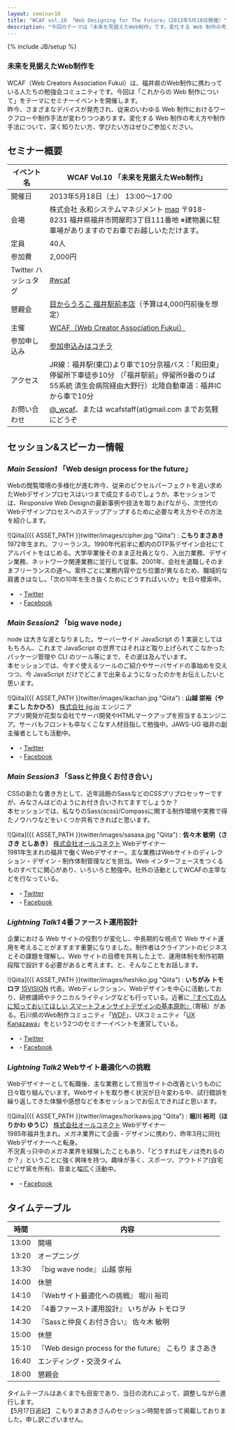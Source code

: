 ```yaml
---
layout: seminar10
title: "WCAF vol.10 「Web Designing for The Future」（2013年5月18日開催）"
description: "今回のテーマは「未来を見据えたWeb制作」です。変化する Web 制作の考え方や制作手法について、深く知りたい方、学びたい方はぜひご参加ください。"
---
```

{% include JB/setup %}

### 未来を見据えたWeb制作を

WCAF（Web Creators Association Fukui）は、福井県のWeb制作に携わっている人たちの勉強会コミュニティです。今回は「これからの Web 制作について」をテーマにセミナーイベントを開催します。  
昨今、さまざまなデバイスが発売され、従来のいわゆる Web 制作におけるワークフローや制作手法が変わりつつあります。変化する Web 制作の考え方や制作手法について、深く知りたい方、学びたい方はぜひご参加ください。

<h2 id="info">セミナー概要</h2>

イベント名    |   WCAF Vol.10 「未来を見据えたWeb制作」
--------|------
開催日    |   2013年5月18日（土） 13:00〜17:00
会場    |   株式会社 永和システムマネジメント [map](https://maps.google.co.jp/maps?q=+%E7%A6%8F%E4%BA%95%E5%B8%82%E5%95%8F%E5%B1%8B%E7%94%BA3-111&hl=ja&ie=UTF8&ll=36.059299,136.250038&spn=0.01804,0.031285&sll=34.728949,138.455511&sspn=37.195449,64.072266&hnear=%E7%A6%8F%E4%BA%95%E7%9C%8C%E7%A6%8F%E4%BA%95%E5%B8%82%E5%95%8F%E5%B1%8B%E7%94%BA%EF%BC%93%E4%B8%81%E7%9B%AE%EF%BC%91%EF%BC%91%EF%BC%91&t=m&z=15&iwloc=r0&brcurrent=3,0x5ff8beaf3b742b4f:0xa41b1476580dbbbd,0)  <span>〒918-8231 福井県福井市問屋町3丁目111番地</span>  <span>※建物裏に駐車場がありますのでお車でお越しいただけます。</span> 
定員    |   40人
参加費    |   2,000円
Twitter ハッシュタグ    |   [#wcaf](https://twitter.com/search?q=%23wcaf)
懇親会    |   [目からうろこ 福井駅前本店](http://tabelog.com/fukui/A1801/A180101/18004460/)<span>（予算は4,000円前後を想定）</span> 
主催    |   [WCAF（Web Creator Association Fukui）](http://www.wcaf.jp/)
参加申し込み    |   [参加申込みはコチラ](http://kokucheese.com/event/index/82925/)
アクセス    |   <span>JR線：福井駅(東口)より車で10分</span><span>京福バス：「和田東」停留所下車徒歩10分  （「福井駅前」停留所9番のりば 55系統 済生会病院経由大野行）</span><span>北陸自動車道：福井ICから車で10分</span>
お問い合わせ    |   [@_wcaf](https://twitter.com/_wcaf)、または wcafstaff(at)gmail.com までお気軽にどうぞ

<h2 id="session">セッション&amp;スピーカー情報</h2>

### _Main Session1_ 「Web design process for the future」

Webの閲覧環境の多様化が進む昨今、従来のピクセルパーフェクトを追い求めたWebデザインプロセスはいつまで成立するのでしょうか。本セッションでは、Responsive Web Designの最新事例や技法を取りあげながら、次世代のWebデザインプロセスへのステップアップするために必要な考え方やその方法を紹介します。

![Qiita]({{ ASSET_PATH }}twitter/images/cipher.jpg "Qiita")
: **こもりまさあき**  1972年生まれ、フリーランス。1990年代前半に都内のDTP系デザイン会社にてアルバイトをはじめる。大学卒業後そのまま正社員となり、入出力業務、デザイン業務、ネットワーク関連業務に並行して従事。2001年、会社を退職しそのままフリーランスの道へ。案件ごとに業務内容や立ち位置が異なるため、職域的な肩書きはなし。「次の10年を生き抜くためにどうすればいいか」を日々模索中。  
<ul>
  <li>・<a href="https://twitter.com/cipher" target="_blank" class="tw">Twitter</a></li>
  <li>・<a href="https://www.facebook.com/gaspanik" target="_blank" class="fb">Facebook</a></li>
</ul>  

### _Main Session2_ 「big wave node」

node は大きな波となりました。サーバーサイド JavaScript の 1 実装としてはもちろん、これまで JavaScript の世界ではそれほど取り上げられてこなかったパッケージ管理や CLI のツール等にまで、その波は及んでいます。  
本セッションでは、今すぐ使えるツールのご紹介やサーバサイドの事始めを交えつつ、今 JavaScript だけでどこまで出来るようになったのかをお伝えしたいと思います。

![Qiita]({{ ASSET_PATH }}twitter/images/ikachan.jpg "Qiita")
: **山越 崇裕（やまこし たかひろ）**  [株式会社 jig.jp](http://jig.jp/) エンジニア  
アプリ開発が花型な会社でサーバ開発やHTMLマークアップを担当するエンジニア。サーバもフロントも卒なくこなす人材目指して勉強中。JAWS-UG 福井の副主催者としても活動中。
<ul>
  <li>・<a href="https://twitter.com/mirutover" target="_blank" class="tw">Twitter</a></li>
  <li>・<a href="https://www.facebook.com/takahiro.yamakoshi" target="_blank" class="fb">Facebook</a></li>
</ul>    
  
### _Main Session3_ 「Sassと仲良くお付き合い」

CSSの新たな書き方として、近年話題のSassなどのCSSプリプロセッサーですが、みなさんはどのようにお付き合いされてますでしょうか？  
本セッションでは、私なりのSass(scss)/Compassに関する制作環境や実務で得たノウハウなどをいくつか共有できればと思います。

![Qiita]({{ ASSET_PATH }}twitter/images/sasasa.jpg "Qiita")
: **佐々木 敏明（ささき としあき）**  [株式会社オールコネクト](http://www.all-connect.jp/) Webデザイナー  
1981年生まれの福井で働くWebデザイナー。主な業務はWebサイトのディレクション・デザイン・制作体制管理などを担当。Web インターフェースをつくるものすべてに関心があり、いろいろと勉強中。社外の活動としてWCAFの主宰などを行なっている。
<ul>
  <li>・<a href="https://twitter.com/shirokuro331" target="_blank" class="tw">Twitter</a></li>
  <li>・<a href="https://www.facebook.com/shirokuro331" target="_blank" class="fb">Facebook</a></li>
</ul>  



### _Lightning Talk1_ 4番ファースト運用設計

企業における Web サイトの役割りが変化し、中長期的な視点で Web サイト運用を考えることがますます重要になりました。制作者はクライアントのビジネスとその課題を理解し、Web サイトの目標を共有した上で、運用体制を制作初期段階で設計する必要があると考えます。と、そんなことをお話します。

![Qiita]({{ ASSET_PATH }}twitter/images/heshiko.jpg "Qiita")
: **いちがみ トモロヲ**  [15VISION](http://15vision.jp/) 代表。Webディレクション、Webデザインを中心に活動しており、研修講師やテクニカルライティングなども行っている。近著に[『すべての人に知っておいてほしい スマートフォンサイトデザインの基本原則』](http://www.amazon.co.jp/dp/4844362844/)（寄稿）がある。石川県のWeb制作コミュニティ「[WDF](http://wdf.jp/)」、UXコミュニティ「[UX Kanazawa](http://uxkanazawa.15vision.jp/)」をという2つのセミナーイベントを運営している。  
<ul>
  <li>・<a href="https://twitter.com/ichigami" target="_blank">Twitter</a></li>
  <li>・<a href="https://www.facebook.com/tomooichigami" target="_blank">Facebook</a></li>
</ul>

### _Lightning Talk2_ Webサイト最適化への挑戦

Webデザイナーとして転職後、主な業務として担当サイトの改善というものに日々取り組んでいます。Webサイトを取り巻く状況が日々変わる中、試行錯誤を繰り返してきた体験や感想などを本セッションでお伝えできればと思います。

![Qiita]({{ ASSET_PATH }}twitter/images/horikawa.jpg "Qiita")
: **堀川 裕司（ほりかわ ゆうじ）**  [株式会社オールコネクト](http://www.all-connect.jp/) Webデザイナー  
1985年福井生まれ。メガネ業界にて企画・デザインに携わり、昨年3月に同社Webデザイナーへと転身。  
不況真っ只中のメガネ業界を経験したこともあり、「どうすればモノは売れるのか？」ということに強く興味を持つ。趣味が多く、スポーツ、アウトドア(自宅にピザ窯を所有)、音楽と幅広く活動中。 
<ul>
  <li>・<a href="https://www.facebook.com/yuji.horikawa.5" target="_blank" class="fb">Facebook</a></li>
</ul>



<h2 id="timetable">タイムテーブル</h2>


時間    |   内容
--------|------
13:00    |   開場
13:20    |   オープニング
13:30    |   『big wave node』 山越 崇裕
14:00    |   休憩
14:10    |   『Webサイト最適化への挑戦』 堀川 裕司
14:20    |   『4番ファースト運用設計』 いちがみ トモロヲ
14:30    |   『Sassと仲良くお付き合い』 佐々木 敏明
15:00    |   休憩
15:10    |   『Web design process for the future』 こもり まさあき
16:40    |   エンディング・交流タイム
18:00    |   懇親会

<p class="note">タイムテーブルはあくまでも目安であり、当日の流れによって、調整しながら進行します。<br>
【5月17日追記】 こもりまさあきさんのセッション時間を誤って掲載しておりました。申し訳ございません。</p>